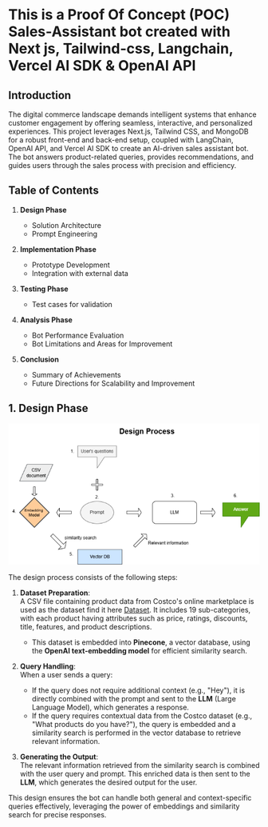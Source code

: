 # This is a Proof Of Concept (POC) Sales-Assistant bot created with Next js, Tailwind-css, Langchain, Vercel AI SDK & OpenAI API

## Introduction

The digital commerce landscape demands intelligent systems that enhance customer engagement by offering seamless, interactive, and personalized experiences. This project leverages Next.js, Tailwind CSS, and MongoDB for a robust front-end and back-end setup, coupled with LangChain, OpenAI API, and Vercel AI SDK to create an AI-driven sales assistant bot. The bot answers product-related queries, provides recommendations, and guides users through the sales process with precision and efficiency.

## Table of Contents

1. **Design Phase**
   - Solution Architecture
   - Prompt Engineering
     
2. **Implementation Phase**
   - Prototype Development
   - Integration with external data

3. **Testing Phase**
   - Test cases for validation
  
4. **Analysis Phase**  
   - Bot Performance Evaluation  
   - Bot Limitations and Areas for Improvement
  
5. **Conclusion**  
    - Summary of Achievements  
    - Future Directions for Scalability and Improvement
  
## 1. Design Phase  

![Design Process](public/images/Neexa%20design.drawio.png)  

The design process consists of the following steps:

1. **Dataset Preparation**:  
   A CSV file containing product data from Costco's online marketplace is used as the dataset find it here [Dataset](). It includes 19 sub-categories, with each product having attributes    such as price, ratings, discounts, title, features, and product descriptions.
   - This dataset is embedded into **Pinecone**, a vector database, using the **OpenAI text-embedding model** for efficient similarity search.  

2. **Query Handling**:  
   When a user sends a query:  
   - If the query does not require additional context (e.g., "Hey"), it is directly combined with the prompt and sent to the **LLM** (Large Language Model), which generates a response.  
   - If the query requires contextual data from the Costco dataset (e.g., "What products do you have?"), the query is embedded and a similarity search is performed in the vector database 
     to retrieve relevant information.  

3. **Generating the Output**:  
   The relevant information retrieved from the similarity search is combined with the user query and prompt. This enriched data is then sent to the **LLM**, which generates the desired      output for the user.  

This design ensures the bot can handle both general and context-specific queries effectively, leveraging the power of embeddings and similarity search for precise responses.


